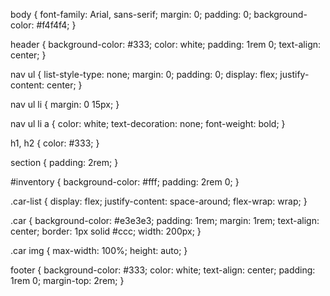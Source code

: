 body {
    font-family: Arial, sans-serif;
    margin: 0;
    padding: 0;
    background-color: #f4f4f4;
}

header {
    background-color: #333;
    color: white;
    padding: 1rem 0;
    text-align: center;
}

nav ul {
    list-style-type: none;
    margin: 0;
    padding: 0;
    display: flex;
    justify-content: center;
}

nav ul li {
    margin: 0 15px;
}

nav ul li a {
    color: white;
    text-decoration: none;
    font-weight: bold;
}

h1, h2 {
    color: #333;
}

section {
    padding: 2rem;
}

#inventory {
    background-color: #fff;
    padding: 2rem 0;
}

.car-list {
    display: flex;
    justify-content: space-around;
    flex-wrap: wrap;
}

.car {
    background-color: #e3e3e3;
    padding: 1rem;
    margin: 1rem;
    text-align: center;
    border: 1px solid #ccc;
    width: 200px;
}

.car img {
    max-width: 100%;
    height: auto;
}

footer {
    background-color: #333;
    color: white;
    text-align: center;
    padding: 1rem 0;
    margin-top: 2rem;
}
